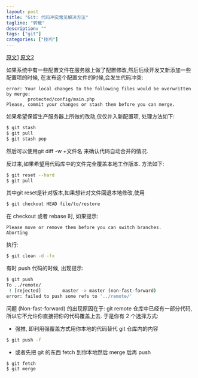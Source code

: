 ```yaml
---
layout: post
title: "Git: 代码冲突常见解决方法"
tagline: "转载"
description: ""
tags: ["git"]
categories: ["技巧"]
---
```

[原文1](http://blog.csdn.net/iefreer/article/details/7679631)
[原文2](http://www.shanhh.com/blog/2013/01/30/git_FAQ/)

如果系统中有一些配置文件在服务器上做了配置修改,然后后续开发又新添加一些配置项的时候, 在发布这个配置文件的时候,会发生代码冲突:

```text
error: Your local changes to the following files would be overwritten by merge:
        protected/config/main.php
Please, commit your changes or stash them before you can merge.
```

如果希望保留生产服务器上所做的改动,仅仅并入新配置项, 处理方法如下:

```bash
$ git stash
$ git pull
$ git stash pop
```

然后可以使用git diff -w +文件名 来确认代码自动合并的情况.

反过来,如果希望用代码库中的文件完全覆盖本地工作版本. 方法如下:

```bash
$ git reset --hard
$ git pull
```

其中git reset是针对版本,如果想针对文件回退本地修改,使用

```bash
$ git checkout HEAD file/to/restore
```

在 checkout 或者 rebase 时, 如果提示:

```
Please move or remove them before you can switch branches.
Aborting
```

执行:

```bash
$ git clean -d -fx
```

有时 push 代码的时候, 出现提示:

```bash
$ git push
To ../remote/  
 ! [rejected]        master -> master (non-fast-forward)
error: failed to push some refs to '../remote/'
```

问题 (Non-fast-forward) 的出现原因在于: git remote 仓库中已经有一部分代码, 所以它不允许你直接把你的代码覆盖上去. 于是你有 2 个选择方式:

- 强推, 即利用强覆盖方式用你本地的代码替代 git 仓库内的内容

```bash
$ git push -f
```

- 或者先把 git 的东西 fetch 到你本地然后 merge 后再 push

```bash
$ git fetch
$ git merge
```